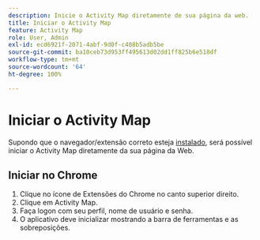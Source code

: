 ```yaml
---
description: Inicie o Activity Map diretamente de sua página da web.
title: Iniciar o Activity Map
feature: Activity Map
role: User, Admin
exl-id: ecd6921f-2071-4abf-9d0f-c408b5adb5be
source-git-commit: ba10ceb73d953ff495613d02dd1ff825b6e518df
workflow-type: tm+mt
source-wordcount: '64'
ht-degree: 100%

---
```


# Iniciar o Activity Map

Supondo que o navegador/extensão correto esteja [instalado](../getting-started.md), será possível iniciar o Activity Map diretamente da sua página da Web.

## Iniciar no Chrome

1. Clique no ícone de Extensões do Chrome no canto superior direito.
1. Clique em Activity Map.
1. Faça logon com seu perfil, nome de usuário e senha.
1. O aplicativo deve inicializar mostrando a barra de ferramentas e as sobreposições.
